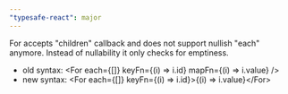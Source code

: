 ```yaml
---
"typesafe-react": major
---
```


For accepts "children" callback and does not support nullish "each" anymore.
Instead of nullability it only checks for emptiness.

- old syntax: \<For each={[]} keyFn={(i) => i.id} mapFn={(i) => i.value} />
- new syntax: \<For each={[]} keyFn={(i) => i.id}>{(i) => i.value}\</For>

